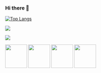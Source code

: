 ### Hi there 👋
[![Top Langs](https://github-readme-stats.vercel.app/api/top-langs/?username=craftbec)](https://github.com/craftbec/github-readme-stats)

![](https://github-profile-summary-cards.vercel.app/api/cards/most-commit-language?username=craftbec&theme=solarized_dark)

![](https://github-profile-summary-cards.vercel.app/api/cards/repos-per-language?username=craftbec&theme=solarized_dark)

<div>
  <p>
    <img align="center" src="https://dg8krxphbh767.cloudfront.net/tracks/go.svg" width="70" height="75">
    <img align="center" src="https://dg8krxphbh767.cloudfront.net/tracks/postgres.svg" width="70" height="75">
    <img align="center" src="https://dg8krxphbh767.cloudfront.net/tracks/c.svg" width="70" height="75">
    <img align="center" src="https://dg8krxphbh767.cloudfront.net/tracks/cpp.svg" width="70" height="75">
  </p>
</div>
